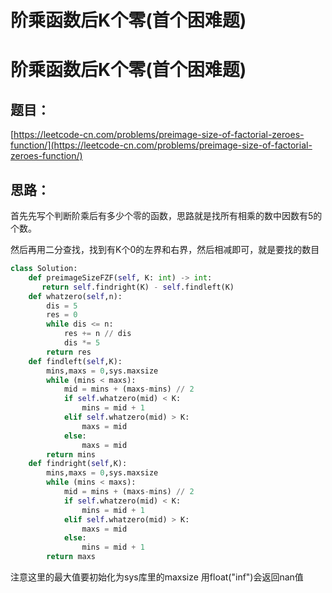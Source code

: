 # 阶乘函数后K个零(首个困难题)



# 阶乘函数后K个零(首个困难题)

## 题目：

[https://leetcode-cn.com/problems/preimage-size-of-factorial-zeroes-function/](https://leetcode-cn.com/problems/preimage-size-of-factorial-zeroes-function/)

## 思路：

首先先写个判断阶乘后有多少个零的函数，思路就是找所有相乘的数中因数有5的个数。

然后再用二分查找，找到有K个0的左界和右界，然后相减即可，就是要找的数目

```python
class Solution:
    def preimageSizeFZF(self, K: int) -> int:
       return self.findright(K) - self.findleft(K)
    def whatzero(self,n):
        dis = 5
        res = 0
        while dis <= n:
            res += n // dis 
            dis *= 5
        return res
    def findleft(self,K):
        mins,maxs = 0,sys.maxsize
        while (mins < maxs):
            mid = mins + (maxs-mins) // 2
            if self.whatzero(mid) < K:
                mins = mid + 1
            elif self.whatzero(mid) > K:
                maxs = mid
            else:
                maxs = mid
        return mins
    def findright(self,K):
        mins,maxs = 0,sys.maxsize
        while (mins < maxs):
            mid = mins + (maxs-mins) // 2
            if self.whatzero(mid) < K:
                mins = mid + 1
            elif self.whatzero(mid) > K:
                maxs = mid
            else:
                mins = mid + 1
        return maxs
```

注意这里的最大值要初始化为sys库里的maxsize 用float("inf")会返回nan值
